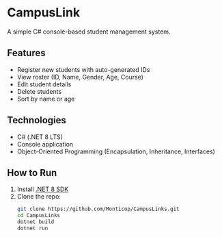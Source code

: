 # CampusLink 

A simple C# console-based student management system.

## Features
- Register new students with auto-generated IDs
- View roster (ID, Name, Gender, Age, Course)
- Edit student details
- Delete students
- Sort by name or age

## Technologies
- C# (.NET 8 LTS)
- Console application
- Object-Oriented Programming (Encapsulation, Inheritance, Interfaces)

## How to Run
1. Install [.NET 8 SDK](https://dotnet.microsoft.com/download/dotnet/8.0)
2. Clone the repo:
   ```bash
   git clone https://github.com/Monticop/CampusLinks.git
   cd CampusLinks
   dotnet build
   dotnet run
